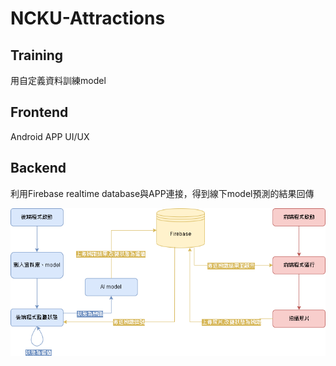 # NCKU-Attractions

## Training
用自定義資料訓練model

## Frontend
Android APP UI/UX

## Backend
利用Firebase realtime database與APP連接，得到線下model預測的結果回傳

![image](./NCKU-Attractions.png)